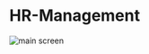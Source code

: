 # HR-Management
![main screen](https://user-images.githubusercontent.com/49037055/228024738-10b98df2-7b21-4964-9f87-a9668d962c5c.png)
